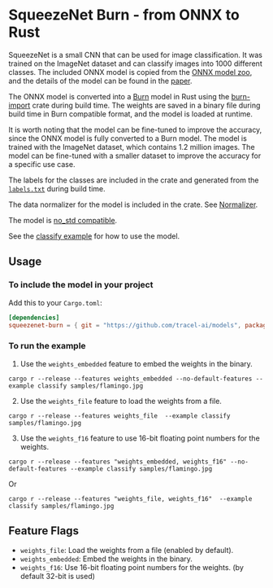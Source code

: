 # SqueezeNet Burn - from ONNX to Rust

SqueezeNet is a small CNN that can be used for image classification. It was trained on the ImageNet
dataset and can classify images into 1000 different classes. The included ONNX model is copied from
the [ONNX model zoo](https://github.com/onnx/models/tree/main/vision/classification/squeezenet), and
the details of the model can be found in the [paper](https://arxiv.org/abs/1602.07360).

The ONNX model is converted into a [Burn](https://github.com/burn-rs/burn/tree/main) model in Rust
using the [burn-import](https://github.com/burn-rs/burn/tree/main/burn-import) crate during build
time. The weights are saved in a binary file during build time in Burn compatible format, and the
model is loaded at runtime.

It is worth noting that the model can be fine-tuned to improve the accuracy, since the ONNX model is
fully converted to a Burn model. The model is trained with the ImageNet dataset, which contains 1.2
million images. The model can be fine-tuned with a smaller dataset to improve the accuracy for a
specific use case.

The labels for the classes are included in the crate and generated from the
[`labels.txt`](src/model/label.txt) during build time.

The data normalizer for the model is included in the crate. See
[Normalizer](src/model/normalizer.rs).

The model is [no_std compatible](https://docs.rust-embedded.org/book/intro/no-std.html).

See the [classify example](examples/classify.rs) for how to use the model.

## Usage

### To include the model in your project

Add this to your `Cargo.toml`:

```toml
[dependencies]
squeezenet-burn = { git = "https://github.com/tracel-ai/models", package = "squeezenet-burn", features = ["weights_embedded"], default-features = false }
```

### To run the example

1. Use the `weights_embedded` feature to embed the weights in the binary.

```shell
cargo r --release --features weights_embedded --no-default-features --example classify samples/flamingo.jpg
```

2. Use the `weights_file` feature to load the weights from a file.

```shell
cargo r --release --features weights_file  --example classify samples/flamingo.jpg
```

3. Use the `weights_f16` feature to use 16-bit floating point numbers for the weights.

```shell
cargo r --release --features "weights_embedded, weights_f16" --no-default-features --example classify samples/flamingo.jpg
```

Or

```shell
cargo r --release --features "weights_file, weights_f16"  --example classify samples/flamingo.jpg
```

## Feature Flags

- `weights_file`: Load the weights from a file (enabled by default).
- `weights_embedded`: Embed the weights in the binary.
- `weights_f16`: Use 16-bit floating point numbers for the weights. (by default 32-bit is used)
